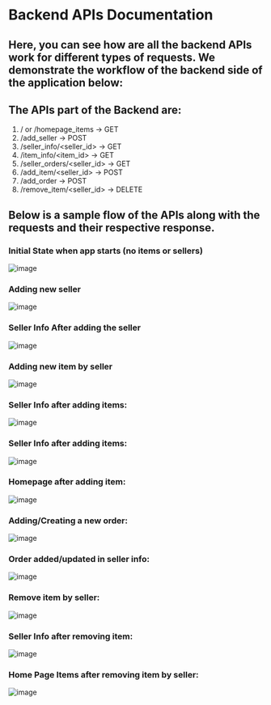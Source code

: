 # Backend APIs Documentation


## Here, you can see how are all the backend APIs work for different types of requests. We demonstrate the workflow of the backend side of the application below:



## The APIs part of the Backend are:

1. / or /homepage_items -> GET
2. /add_seller -> POST
3. /seller_info/<seller_id> -> GET
4. /item_info/<item_id> -> GET
5. /seller_orders/<seller_id> -> GET
6. /add_item/<seller_id> -> POST
7. /add_order -> POST
8. /remove_item/<seller_id> -> DELETE




## Below is a sample flow of the APIs along with the requests and their respective response.




### Initial State when app starts (no items or sellers)

![image](https://user-images.githubusercontent.com/55013810/117113881-1b7fff80-ad59-11eb-9ae5-6185292cbdeb.png)

### Adding new seller

![image](https://user-images.githubusercontent.com/55013810/117113997-42d6cc80-ad59-11eb-954a-fb608b73b4c1.png)

### Seller Info After adding the seller

![image](https://user-images.githubusercontent.com/55013810/117114051-55e99c80-ad59-11eb-845b-980ff51e9eef.png)

### Adding new item by seller

![image](https://user-images.githubusercontent.com/55013810/117114082-613cc800-ad59-11eb-97fc-ecc215f13abc.png)

### Seller Info after adding items:

![image](https://user-images.githubusercontent.com/55013810/117114107-6b5ec680-ad59-11eb-8f55-97ff6018520b.png)

### Seller Info after adding items:

![image](https://user-images.githubusercontent.com/55013810/118321057-10507080-b4cb-11eb-9e58-41b62b8e3741.png)

### Homepage after adding item:

![image](https://user-images.githubusercontent.com/55013810/117114139-787bb580-ad59-11eb-9d4a-cfcb96243f6d.png)

### Adding/Creating a new order:

![image](https://user-images.githubusercontent.com/55013810/117114181-85000e00-ad59-11eb-9008-8719eb348414.png)

### Order added/updated in seller info:

![image](https://user-images.githubusercontent.com/55013810/117114227-90533980-ad59-11eb-9b82-ce52dee82c8c.png)

### Remove item by seller:

![image](https://user-images.githubusercontent.com/55013810/117114277-9f39ec00-ad59-11eb-952f-e9726ac46c54.png)

### Seller Info after removing item:

![image](https://user-images.githubusercontent.com/55013810/117114298-a8c35400-ad59-11eb-9f7a-52ad0c86012d.png)

### Home Page Items after removing item by seller:

![image](https://user-images.githubusercontent.com/55013810/117114332-b37de900-ad59-11eb-9ded-64442d51d4fe.png)


